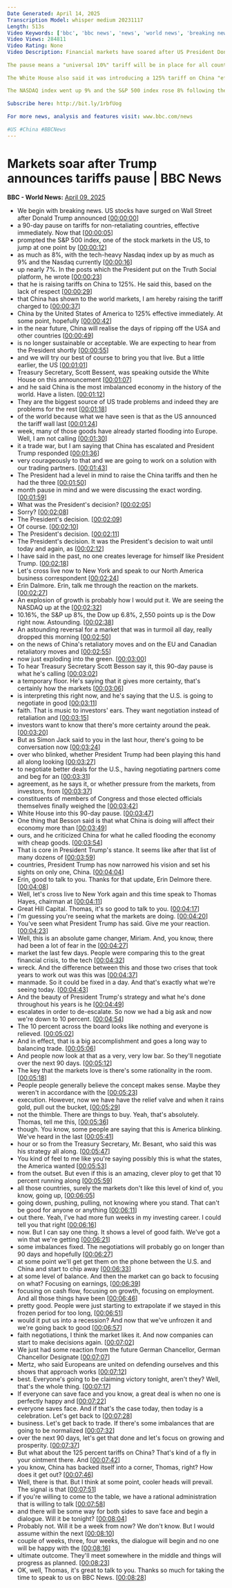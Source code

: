 ```yaml
---
Date Generated: April 14, 2025
Transcription Model: whisper medium 20231117
Length: 513s
Video Keywords: ['bbc', 'bbc news', 'news', 'world news', 'breaking news', 'us news', 'world', 'america', 'usa', 'usa news', 'india news', 'US', 'Trade', 'Trump', 'Markets', 'Stocks', 'Tariffs']
Video Views: 284811
Video Rating: None
Video Description: Financial markets have soared after US President Donald Trump announced a 90-day "pause" on the tariffs against countries who have not retaliated against the US.
 
The pause means a "universal 10%" tariff will be in place for all countries, other than China, White House Press Secretary Karoline Leavitt confirmed.
 
The White House also said it was introducing a 125% tariff on China "effective immediately”.
 
The NASDAQ index went up 9% and the S&P 500 index rose 8% following the news.
 
Subscribe here: http://bit.ly/1rbfUog
 
For more news, analysis and features visit: www.bbc.com/news
 
#US #China #BBCNews
---
```


# Markets soar after Trump announces tariffs pause | BBC News
**BBC - World News:** [April 09, 2025](https://www.youtube.com/watch?v=pxEn978HJso)
*  We begin with breaking news. US stocks have surged on Wall Street after Donald Trump announced [[00:00:00](https://www.youtube.com/watch?v=pxEn978HJso&t=0.0s)]
*  a 90-day pause on tariffs for non-retaliating countries, effective immediately. Now that [[00:00:05](https://www.youtube.com/watch?v=pxEn978HJso&t=5.2s)]
*  prompted the S&P 500 index, one of the stock markets in the US, to jump at one point by [[00:00:12](https://www.youtube.com/watch?v=pxEn978HJso&t=12.200000000000001s)]
*  as much as 8%, with the tech-heavy Nasdaq index up by as much as 9% and the Nasdaq currently [[00:00:16](https://www.youtube.com/watch?v=pxEn978HJso&t=16.9s)]
*  up nearly 7%. In the posts which the President put on the Truth Social platform, he wrote [[00:00:23](https://www.youtube.com/watch?v=pxEn978HJso&t=23.92s)]
*  that he is raising tariffs on China to 125%. He said this, based on the lack of respect [[00:00:29](https://www.youtube.com/watch?v=pxEn978HJso&t=29.96s)]
*  that China has shown to the world markets, I am hereby raising the tariff charged to [[00:00:37](https://www.youtube.com/watch?v=pxEn978HJso&t=37.8s)]
*  China by the United States of America to 125% effective immediately. At some point, hopefully [[00:00:42](https://www.youtube.com/watch?v=pxEn978HJso&t=42.56s)]
*  in the near future, China will realise the days of ripping off the USA and other countries [[00:00:49](https://www.youtube.com/watch?v=pxEn978HJso&t=49.64s)]
*  is no longer sustainable or acceptable. We are expecting to hear from the President shortly [[00:00:55](https://www.youtube.com/watch?v=pxEn978HJso&t=55.92s)]
*  and we will try our best of course to bring you that live. But a little earlier, the US [[00:01:01](https://www.youtube.com/watch?v=pxEn978HJso&t=61.52s)]
*  Treasury Secretary, Scott Bessent, was speaking outside the White House on this announcement [[00:01:07](https://www.youtube.com/watch?v=pxEn978HJso&t=67.4s)]
*  and he said China is the most imbalanced economy in the history of the world. Have a listen. [[00:01:12](https://www.youtube.com/watch?v=pxEn978HJso&t=72.68s)]
*  They are the biggest source of US trade problems and indeed they are problems for the rest [[00:01:18](https://www.youtube.com/watch?v=pxEn978HJso&t=78.0s)]
*  of the world because what we have seen is that as the US announced the tariff wall last [[00:01:24](https://www.youtube.com/watch?v=pxEn978HJso&t=84.2s)]
*  week, many of those goods have already started flooding into Europe. Well, I am not calling [[00:01:30](https://www.youtube.com/watch?v=pxEn978HJso&t=90.36s)]
*  it a trade war, but I am saying that China has escalated and President Trump responded [[00:01:36](https://www.youtube.com/watch?v=pxEn978HJso&t=96.32000000000001s)]
*  very courageously to that and we are going to work on a solution with our trading partners. [[00:01:43](https://www.youtube.com/watch?v=pxEn978HJso&t=103.16s)]
*  The President had a level in mind to raise the China tariffs and then he had the three [[00:01:50](https://www.youtube.com/watch?v=pxEn978HJso&t=110.96s)]
*  month pause in mind and we were discussing the exact wording. [[00:01:59](https://www.youtube.com/watch?v=pxEn978HJso&t=119.28s)]
*  What was the President's decision? [[00:02:05](https://www.youtube.com/watch?v=pxEn978HJso&t=125.28s)]
*  Sorry? [[00:02:08](https://www.youtube.com/watch?v=pxEn978HJso&t=128.28s)]
*  The President's decision. [[00:02:09](https://www.youtube.com/watch?v=pxEn978HJso&t=129.28s)]
*  Of course. [[00:02:10](https://www.youtube.com/watch?v=pxEn978HJso&t=130.28s)]
*  The President's decision. [[00:02:11](https://www.youtube.com/watch?v=pxEn978HJso&t=131.28s)]
*  The President's decision. It was the President's decision to wait until today and again, as [[00:02:12](https://www.youtube.com/watch?v=pxEn978HJso&t=132.28s)]
*  I have said in the past, no one creates leverage for himself like President Trump. [[00:02:18](https://www.youtube.com/watch?v=pxEn978HJso&t=138.28s)]
*  Let's cross live now to New York and speak to our North America business correspondent [[00:02:24](https://www.youtube.com/watch?v=pxEn978HJso&t=144.28s)]
*  Erin Dalmore. Erin, talk me through the reaction on the markets. [[00:02:27](https://www.youtube.com/watch?v=pxEn978HJso&t=147.48s)]
*  An explosion of growth is probably how I would put it. We are seeing the NASDAQ up at the [[00:02:32](https://www.youtube.com/watch?v=pxEn978HJso&t=152.98s)]
*  10.16%, the S&P up 8%, the Dow up 6.8%, 2,550 points up is the Dow right now. Astounding. [[00:02:38](https://www.youtube.com/watch?v=pxEn978HJso&t=158.12s)]
*  An astounding reversal for a market that was in turmoil all day, really dropped this morning [[00:02:50](https://www.youtube.com/watch?v=pxEn978HJso&t=170.36s)]
*  on the news of China's retaliatory moves and on the EU and Canadian retaliatory moves and [[00:02:55](https://www.youtube.com/watch?v=pxEn978HJso&t=175.4s)]
*  now just exploding into the green. [[00:03:00](https://www.youtube.com/watch?v=pxEn978HJso&t=180.44s)]
*  To hear Treasury Secretary Scott Besson say it, this 90-day pause is what he's calling [[00:03:02](https://www.youtube.com/watch?v=pxEn978HJso&t=182.94s)]
*  a temporary floor. He's saying that it gives more certainty, that's certainly how the markets [[00:03:06](https://www.youtube.com/watch?v=pxEn978HJso&t=186.94s)]
*  is interpreting this right now, and he's saying that the U.S. is going to negotiate in good [[00:03:11](https://www.youtube.com/watch?v=pxEn978HJso&t=191.54s)]
*  faith. That is music to investors' ears. They want negotiation instead of retaliation and [[00:03:15](https://www.youtube.com/watch?v=pxEn978HJso&t=195.42s)]
*  investors want to know that there's more certainty around the peak. [[00:03:20](https://www.youtube.com/watch?v=pxEn978HJso&t=200.2s)]
*  But as Simon Jack said to you in the last hour, there's going to be conversation now [[00:03:24](https://www.youtube.com/watch?v=pxEn978HJso&t=204.36s)]
*  over who blinked, whether President Trump had been playing this hand all along looking [[00:03:27](https://www.youtube.com/watch?v=pxEn978HJso&t=207.86s)]
*  to negotiate better deals for the U.S., having negotiating partners come and beg for an [[00:03:31](https://www.youtube.com/watch?v=pxEn978HJso&t=211.92s)]
*  agreement, as he says it, or whether pressure from the markets, from investors, from [[00:03:37](https://www.youtube.com/watch?v=pxEn978HJso&t=217.48s)]
*  constituents of members of Congress and those elected officials themselves finally weighed the [[00:03:42](https://www.youtube.com/watch?v=pxEn978HJso&t=222.88s)]
*  White House into this 90-day pause. [[00:03:47](https://www.youtube.com/watch?v=pxEn978HJso&t=227.44s)]
*  One thing that Besson said is that what China is doing will affect their economy more than [[00:03:49](https://www.youtube.com/watch?v=pxEn978HJso&t=229.83999999999997s)]
*  ours, and he criticized China for what he called flooding the economy with cheap goods. [[00:03:54](https://www.youtube.com/watch?v=pxEn978HJso&t=234.44s)]
*  That is core in President Trump's stance. It seems like after that list of many dozens of [[00:03:59](https://www.youtube.com/watch?v=pxEn978HJso&t=239.08s)]
*  countries, President Trump has now narrowed his vision and set his sights on only one, China. [[00:04:04](https://www.youtube.com/watch?v=pxEn978HJso&t=244.08s)]
*  Erin, good to talk to you. Thanks for that update, Erin Delmore there. [[00:04:08](https://www.youtube.com/watch?v=pxEn978HJso&t=248.8s)]
*  Well, let's cross live to New York again and this time speak to Thomas Hayes, chairman at [[00:04:11](https://www.youtube.com/watch?v=pxEn978HJso&t=251.8s)]
*  Great Hill Capital. Thomas, it's so good to talk to you. [[00:04:17](https://www.youtube.com/watch?v=pxEn978HJso&t=257.36s)]
*  I'm guessing you're seeing what the markets are doing. [[00:04:20](https://www.youtube.com/watch?v=pxEn978HJso&t=260.72s)]
*  You've seen what President Trump has said. Give me your reaction. [[00:04:23](https://www.youtube.com/watch?v=pxEn978HJso&t=263.24s)]
*  Well, this is an absolute game changer, Miriam. And, you know, there had been a lot of fear in the [[00:04:27](https://www.youtube.com/watch?v=pxEn978HJso&t=267.32s)]
*  market the last few days. People were comparing this to the great financial crisis, to the tech [[00:04:32](https://www.youtube.com/watch?v=pxEn978HJso&t=272.2s)]
*  wreck. And the difference between this and those two crises that took years to work out was this was [[00:04:37](https://www.youtube.com/watch?v=pxEn978HJso&t=277.08s)]
*  manmade. So it could be fixed in a day. And that's exactly what we're seeing today. [[00:04:43](https://www.youtube.com/watch?v=pxEn978HJso&t=283.88s)]
*  And the beauty of President Trump's strategy and what he's done throughout his years is he [[00:04:49](https://www.youtube.com/watch?v=pxEn978HJso&t=289.32s)]
*  escalates in order to de-escalate. So now we had a big ask and now we're down to 10 percent. [[00:04:54](https://www.youtube.com/watch?v=pxEn978HJso&t=294.72s)]
*  The 10 percent across the board looks like nothing and everyone is relieved. [[00:05:02](https://www.youtube.com/watch?v=pxEn978HJso&t=302.24s)]
*  And in effect, that is a big accomplishment and goes a long way to balancing trade. [[00:05:06](https://www.youtube.com/watch?v=pxEn978HJso&t=306.48s)]
*  And people now look at that as a very, very low bar. So they'll negotiate over the next 90 days. [[00:05:12](https://www.youtube.com/watch?v=pxEn978HJso&t=312.40000000000003s)]
*  The key that the markets love is there's some rationality in the room. [[00:05:18](https://www.youtube.com/watch?v=pxEn978HJso&t=318.40000000000003s)]
*  People people generally believe the concept makes sense. Maybe they weren't in accordance with the [[00:05:23](https://www.youtube.com/watch?v=pxEn978HJso&t=323.2s)]
*  execution. However, now we have have the relief valve and when it rains gold, pull out the bucket, [[00:05:29](https://www.youtube.com/watch?v=pxEn978HJso&t=329.03999999999996s)]
*  not the thimble. There are things to buy. Yeah, that's absolutely. Thomas, tell me this, [[00:05:36](https://www.youtube.com/watch?v=pxEn978HJso&t=336.71999999999997s)]
*  though. You know, some people are saying that this is America blinking. We've heard in the last [[00:05:41](https://www.youtube.com/watch?v=pxEn978HJso&t=341.2s)]
*  hour or so from the Treasury Secretary, Mr. Besant, who said this was his strategy all along. [[00:05:47](https://www.youtube.com/watch?v=pxEn978HJso&t=347.91999999999996s)]
*  You kind of feel to me like you're saying possibly this is what the states, the America wanted [[00:05:53](https://www.youtube.com/watch?v=pxEn978HJso&t=353.67999999999995s)]
*  from the outset. But even if this is an amazing, clever ploy to get that 10 percent running along [[00:05:59](https://www.youtube.com/watch?v=pxEn978HJso&t=359.52s)]
*  all those countries, surely the markets don't like this level of kind of, you know, going up, [[00:06:05](https://www.youtube.com/watch?v=pxEn978HJso&t=365.59999999999997s)]
*  going down, pushing, pulling, not knowing where you stand. That can't be good for anyone or anything [[00:06:11](https://www.youtube.com/watch?v=pxEn978HJso&t=371.84s)]
*  out there. Yeah, I've had more fun weeks in my investing career. I could tell you that right [[00:06:16](https://www.youtube.com/watch?v=pxEn978HJso&t=376.24s)]
*  now. But I can say one thing. It shows a level of good faith. We've got a win that we're getting [[00:06:21](https://www.youtube.com/watch?v=pxEn978HJso&t=381.92s)]
*  some imbalances fixed. The negotiations will probably go on longer than 90 days and hopefully [[00:06:27](https://www.youtube.com/watch?v=pxEn978HJso&t=387.52s)]
*  at some point we'll get get them on the phone between the U.S. and China and start to chip away [[00:06:33](https://www.youtube.com/watch?v=pxEn978HJso&t=393.2s)]
*  at some level of balance. And then the market can go back to focusing on what? Focusing on earnings, [[00:06:39](https://www.youtube.com/watch?v=pxEn978HJso&t=399.68s)]
*  focusing on cash flow, focusing on growth, focusing on employment. And all those things have been [[00:06:46](https://www.youtube.com/watch?v=pxEn978HJso&t=406.32s)]
*  pretty good. People were just starting to extrapolate if we stayed in this frozen period for too long, [[00:06:51](https://www.youtube.com/watch?v=pxEn978HJso&t=411.28000000000003s)]
*  would it put us into a recession? And now that we've unfrozen it and we're going back to good [[00:06:57](https://www.youtube.com/watch?v=pxEn978HJso&t=417.92s)]
*  faith negotiations, I think the market likes it. And now companies can start to make decisions again. [[00:07:02](https://www.youtube.com/watch?v=pxEn978HJso&t=422.8s)]
*  We just had some reaction from the future German Chancellor, German Chancellor Designate [[00:07:07](https://www.youtube.com/watch?v=pxEn978HJso&t=427.6s)]
*  Mertz, who said Europeans are united on defending ourselves and this shows that approach works [[00:07:12](https://www.youtube.com/watch?v=pxEn978HJso&t=432.56s)]
*  best. Everyone's going to be claiming victory tonight, aren't they? Well, that's the whole thing. [[00:07:17](https://www.youtube.com/watch?v=pxEn978HJso&t=437.84000000000003s)]
*  If everyone can save face and you know, a great deal is when no one is perfectly happy and [[00:07:22](https://www.youtube.com/watch?v=pxEn978HJso&t=442.96s)]
*  everyone saves face. And if that's the case today, then today is a celebration. Let's get back to [[00:07:28](https://www.youtube.com/watch?v=pxEn978HJso&t=448.08s)]
*  business. Let's get back to trade. If there's some imbalances that are going to be normalized [[00:07:32](https://www.youtube.com/watch?v=pxEn978HJso&t=452.96s)]
*  over the next 90 days, let's get that done and let's focus on growing and prosperity. [[00:07:37](https://www.youtube.com/watch?v=pxEn978HJso&t=457.76s)]
*  But what about the 125 percent tariffs on China? That's kind of a fly in your ointment there. And [[00:07:42](https://www.youtube.com/watch?v=pxEn978HJso&t=462.0s)]
*  you know, China has backed itself into a corner, Thomas, right? How does it get out? [[00:07:46](https://www.youtube.com/watch?v=pxEn978HJso&t=466.32s)]
*  Well, there is that. But I think at some point, cooler heads will prevail. The signal is that [[00:07:51](https://www.youtube.com/watch?v=pxEn978HJso&t=471.52s)]
*  if you're willing to come to the table, we have a rational administration that is willing to talk [[00:07:58](https://www.youtube.com/watch?v=pxEn978HJso&t=478.96s)]
*  and there will be some way for both sides to save face and begin a dialogue. Will it be tonight? [[00:08:04](https://www.youtube.com/watch?v=pxEn978HJso&t=484.96s)]
*  Probably not. Will it be a week from now? We don't know. But I would assume within the next [[00:08:10](https://www.youtube.com/watch?v=pxEn978HJso&t=490.88s)]
*  couple of weeks, three, four weeks, the dialogue will begin and no one will be happy with the [[00:08:16](https://www.youtube.com/watch?v=pxEn978HJso&t=496.32s)]
*  ultimate outcome. They'll meet somewhere in the middle and things will progress as planned. [[00:08:23](https://www.youtube.com/watch?v=pxEn978HJso&t=503.2s)]
*  OK, well, Thomas, it's great to talk to you. Thanks so much for taking the time to speak to us on BBC News. [[00:08:28](https://www.youtube.com/watch?v=pxEn978HJso&t=508.24s)]
